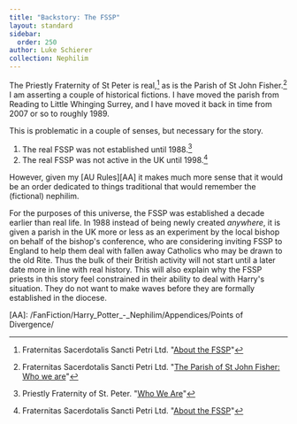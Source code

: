 ```yaml
---
title: "Backstory: The FSSP"
layout: standard
sidebar:
  order: 250
author: Luke Schierer
collection: Nephilim
---
```


The Priestly Fraternity of St Peter is real,[^211219-4] as is the Parish of St
John Fisher.[^211219-5] I am asserting a couple of historical fictions. I have
moved the parish from Reading to Little Whinging Surrey, and I have moved it back
in time from 2007 or so to roughly 1989.

This is problematic in a couple of senses, but necessary for the story.

1. The real FSSP was not established until 1988.[^211219-6]
2. The real FSSP was not active in the UK until 1998.[^211219-7]

However, given my [AU Rules][AA] it makes much
more sense that it would be an order dedicated to things traditional that would
remember the (fictional) nephilim.

For the purposes of this universe, the FSSP was established a decade earlier
than real life. In 1988 instead of being newly created _anywhere_, it is given
a parish in the UK more or less as an experiment by the local bishop on behalf
of the bishop's conference, who are considering inviting FSSP to England to help
them deal with fallen away Catholics who may be drawn to the old Rite. Thus the
bulk of their British activity will not start until a later date more in line
with real history. This will also explain why the FSSP priests in this story
feel constrained in their ability to deal with Harry's situation. They do not
want to make waves before they are formally established in the diocese.

[AA]: /FanFiction/Harry_Potter_-_Nephilim/Appendices/Points of Divergence/

[^211219-4]: Fraternitas Sacerdotalis Sancti Petri Ltd. "[About the FSSP](https://fssp.org.uk/about-the-fssp/)"

[^211219-5]: Fraternitas Sacerdotalis Sancti Petri Ltd. "[The Parish of St John Fisher: Who we are](https://fssp.org.uk/reading/the-parish-of-st-john-fisher-who-we-are/)"

[^211219-6]: Priestly Fraternity of St. Peter. "[Who We Are](https://fssp.com/who-we-are/)"

[^211219-7]: Fraternitas Sacerdotalis Sancti Petri Ltd. "[About the FSSP](https://fssp.org.uk/about-the-fssp/)"
